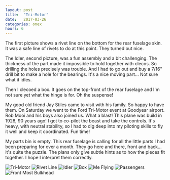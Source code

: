 ```yaml
---
layout: post
title:  "Tri-Motor"
date:   2017-03-26 
categories: onex
hours: 6
---
```


The first picture shows a rivet line on the bottom for the rear fuselage skin.  It was a safe line of rivets to do at this point.  They turned out nice.

The Idler, second picture, was a fun assembly and a bit challenging.  The thickness of the part made it impossible to hold together with clecos.  So drilling the holes precisely was trouble.  And I had to go out and buy a 7/16" drill bit to make a hole for the bearings.  It's a nice moving part... Not sure what it idles.

Then I clecoed a box.  It goes on the top-front of the rear fuselage and I'm not sure yet what the hinge is for.  Oh the suspense!

My good old friend Jay Stiles came to visit with his family.  So happy to have them.  On Saturday we went to the Ford Tri-Motor event at Goodyear airport.  Rob Mooi and his boys also joined us.  What a blast!  This plane was build in 1928, 90 years ago!  I got to co-pilot the beast and take the controls.  It's heavy, with neutral stability, so I had to dig deep into my piloting skills to fly it well and keep it coordinated.  Fun time!

My parts bin is empty.  This rear fuselage is calling for all the little parts I had been preparing for over a month.  They go here and there, front and back... it's quite the puzzle.  The plans only give subtle hints as to how the pieces fit together.  I hope I interpret them correctly.
  
![Tri-Motor](/onex/img/2017-03-26/4.jpg)
![Rivet Line](/onex/img/2017-03-26/1.jpg)
![Idler](/onex/img/2017-03-26/2.jpg)
![Box](/onex/img/2017-03-26/3.jpg)
![Me Flying](/onex/img/2017-03-26/5.jpg)
![Passengers](/onex/img/2017-03-26/6.jpg)
![Front Most Bulkhead](/onex/img/2017-03-26/7.jpg)
